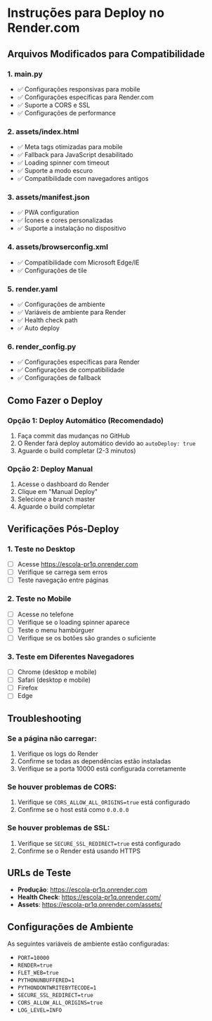 # Instruções para Deploy no Render.com

## Arquivos Modificados para Compatibilidade

### 1. main.py
- ✅ Configurações responsivas para mobile
- ✅ Configurações específicas para Render.com
- ✅ Suporte a CORS e SSL
- ✅ Configurações de performance

### 2. assets/index.html
- ✅ Meta tags otimizadas para mobile
- ✅ Fallback para JavaScript desabilitado
- ✅ Loading spinner com timeout
- ✅ Suporte a modo escuro
- ✅ Compatibilidade com navegadores antigos

### 3. assets/manifest.json
- ✅ PWA configuration
- ✅ Ícones e cores personalizadas
- ✅ Suporte a instalação no dispositivo

### 4. assets/browserconfig.xml
- ✅ Compatibilidade com Microsoft Edge/IE
- ✅ Configurações de tile

### 5. render.yaml
- ✅ Configurações de ambiente
- ✅ Variáveis de ambiente para Render
- ✅ Health check path
- ✅ Auto deploy

### 6. render_config.py
- ✅ Configurações específicas para Render
- ✅ Configurações de compatibilidade
- ✅ Configurações de fallback

## Como Fazer o Deploy

### Opção 1: Deploy Automático (Recomendado)
1. Faça commit das mudanças no GitHub
2. O Render fará deploy automático devido ao `autoDeploy: true`
3. Aguarde o build completar (2-3 minutos)

### Opção 2: Deploy Manual
1. Acesse o dashboard do Render
2. Clique em "Manual Deploy"
3. Selecione a branch master
4. Aguarde o build completar

## Verificações Pós-Deploy

### 1. Teste no Desktop
- [ ] Acesse https://escola-pr1q.onrender.com
- [ ] Verifique se carrega sem erros
- [ ] Teste navegação entre páginas

### 2. Teste no Mobile
- [ ] Acesse no telefone
- [ ] Verifique se o loading spinner aparece
- [ ] Teste o menu hambúrguer
- [ ] Verifique se os botões são grandes o suficiente

### 3. Teste em Diferentes Navegadores
- [ ] Chrome (desktop e mobile)
- [ ] Safari (desktop e mobile)
- [ ] Firefox
- [ ] Edge

## Troubleshooting

### Se a página não carregar:
1. Verifique os logs do Render
2. Confirme se todas as dependências estão instaladas
3. Verifique se a porta 10000 está configurada corretamente

### Se houver problemas de CORS:
1. Verifique se `CORS_ALLOW_ALL_ORIGINS=true` está configurado
2. Confirme se o host está como `0.0.0.0`

### Se houver problemas de SSL:
1. Verifique se `SECURE_SSL_REDIRECT=true` está configurado
2. Confirme se o Render está usando HTTPS

## URLs de Teste

- **Produção**: https://escola-pr1q.onrender.com
- **Health Check**: https://escola-pr1q.onrender.com/
- **Assets**: https://escola-pr1q.onrender.com/assets/

## Configurações de Ambiente

As seguintes variáveis de ambiente estão configuradas:
- `PORT=10000`
- `RENDER=true`
- `FLET_WEB=true`
- `PYTHONUNBUFFERED=1`
- `PYTHONDONTWRITEBYTECODE=1`
- `SECURE_SSL_REDIRECT=true`
- `CORS_ALLOW_ALL_ORIGINS=true`
- `LOG_LEVEL=INFO`
